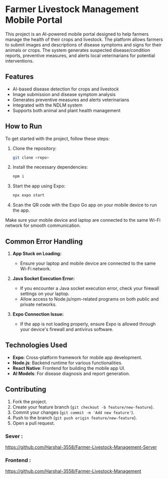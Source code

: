 # Farmer Livestock Management Mobile Portal

This project is an AI-powered mobile portal designed to help farmers manage the health of their crops and livestock. The platform allows farmers to submit images and descriptions of disease symptoms and signs for their animals or crops. The system generates suspected disease/condition reports, preventive measures, and alerts local veterinarians for potential interventions.

## Features

- AI-based disease detection for crops and livestock
- Image submission and disease symptom analysis
- Generates preventive measures and alerts veterinarians
- Integrated with the NDLM system
- Supports both animal and plant health management

## How to Run

To get started with the project, follow these steps:

1. Clone the repository:
    ```bash
    git clone <repo>
    ```
2. Install the necessary dependencies:
    ```bash
    npm i
    ```
3. Start the app using Expo:
    ```bash
    npx expo start
    ```
4. Scan the QR code with the Expo Go app on your mobile device to run the app.

Make sure your mobile device and laptop are connected to the same Wi-Fi network for smooth communication.

## Common Error Handling

1. **App Stuck on Loading:**
   - Ensure your laptop and mobile device are connected to the same Wi-Fi network.

2. **Java Socket Execution Error:**
   - If you encounter a Java socket execution error, check your firewall settings on your laptop.
   - Allow access to Node.js/npm-related programs on both public and private networks.

3. **Expo Connection Issue:**
   - If the app is not loading properly, ensure Expo is allowed through your device's firewall and antivirus software.

## Technologies Used

- **Expo**: Cross-platform framework for mobile app development.
- **Node.js**: Backend runtime for various functionalities.
- **React Native**: Frontend for building the mobile app UI.
- **AI Models**: For disease diagnosis and report generation.

## Contributing

1. Fork the project.
2. Create your feature branch (`git checkout -b feature/new-feature`).
3. Commit your changes (`git commit -m 'Add new feature'`).
4. Push to the branch (`git push origin feature/new-feature`).
5. Open a pull request.

### Sever : 
https://github.com/Harshal-3558/Farmer-Livestock-Management-Server
### Frontend : 
https://github.com/Harshal-3558/Farmer-Livestock-Management
